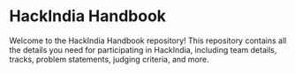 # HackIndia Handbook

Welcome to the HackIndia Handbook repository! This repository contains all the details you need for participating in HackIndia, including team details, tracks, problem statements, judging criteria, and more.

